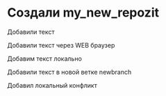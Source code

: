﻿# Создали my_new_repozit

Добавили текст

Добавили текст через WEB браузер

Добавим текст локально

Добавили текст в новой ветке newbranch

Добавил локальный конфликт
